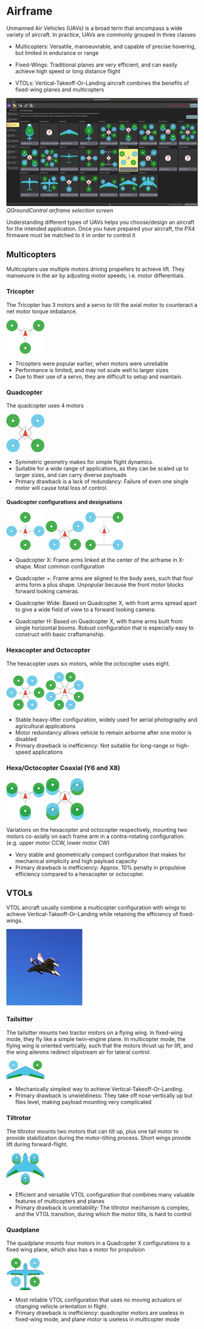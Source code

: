 # Airframe

Unmanned Air Vehicles (UAVs) is a broad term that encompass a wide variety of aircraft. In practice, UAVs are commonly grouped in three classes

* Multicopters: Versatile, manoeuvrable, and capable of precise hovering, but limited in endurance or range

* Fixed-Wings: Traditional planes are very efficient, and can easily achieve high speed or long distance flight

* VTOLs: Vertical-Takeoff-Or-Landing aircraft combines the benefits of fixed-wing planes and multicopters

![Airframe Screen](../img/airframes.png)
*QGroundControl airframe selection screen*

Understanding different types of UAVs helps you choose/design an aircraft for the intended application. Once you have prepared your aircraft, the PX4 firmware must be matched to it in order to control it

## Multicopters
Multicopters use multiple motors driving propellers to achieve lift. They manoeuvre in the air by adjusting motor speeds, i.e. motor differentials. 

### Tricopter
The Tricopter has 3 motors and a servo to tilt the axial motor to counteract a net motor torque imbalance.

<img src="../img/YMinus.svg" width="100">

* Tricopters were popular earlier, when motors were unreliable
* Performance is limited, and may not scale well to larger sizes
* Due to their use of a servo, they are difficult to setup and maintain.

### Quadcopter
The quadcopter uses 4 motors

<img src="../img/QuadRotorX.svg" width="100">

* Symmetric geometry makes for simple flight dynamics.
* Suitable for a wide range of applications, as they can be scaled up to larger sizes, and can carry diverse payloads
* Primary drawback is a lack of redundancy: Failure of even one single motor will cause total loss of control. 

#### Quadcopter configurations and designations
<img src="../img/QuadRotorPlus.svg" width="100">	<img src="../img/QuadRotorWide.svg" width="100">	<img src="../img/QuadRotorH.svg" width="100">

* Quadcopter X: Frame arms linked at the center of the airframe in X-shape. Most common configuration

* Quadcopter +: Frame arms are aligned to the body axes, such that four arms form a plus shape. Unpopular because the front motor blocks forward looking cameras. 

* Quadcopter Wide: Based on Quadcopter X, with front arms spread apart to give a wide field of view to a forward looking camera.

* Quadcopter H: Based on Quadcopter X, with frame arms built from single horizontal booms. Robust configuration that is especially easy to construct with basic craftsmanship.

### Hexacopter and Octocopter
The hexacopter uses six motors, while the octocopter uses eight.

<img src="../img/HexaRotorX.svg" width="100">	<img src="../img/OctoRotorX.svg" width="100">

* Stable heavy-lifter configuration, widely used for aerial photography and agricultural applications
* Motor redundancy allows vehicle to remain airborne after one motor is disabled
* Primary drawback is inefficiency: Not suitable for long-range or high-speed applications

### Hexa/Octocopter Coaxial (Y6 and X8)

<img src="../img/Y6B.svg" width="100">	<img src="../img/OctoRotorXCoaxial.svg" width="100">

Variations on the hexacopter and octocopter respectively, mounting two motors co-axially on each frame arm in a contra-rotating configuration. (e.g. upper motor CCW, lower motor CW)

* Very stable and geometrically compact configuration that makes for mechanical simplicity and high payload capacity
* Primary drawback is inefficiency: Approx. 10% penalty in propulsive efficiency compared to a hexacopter or octocopter.

## VTOLs
VTOL aircraft usually combine a multicopter configuration with wings to achieve Vertical-Takeoff-Or-Landing while retaining the efficiency of fixed-wings. 


<img src="../img/Tiltrotorflight.png" width="200">

### Tailsitter
The tailsitter mounts two tractor motors on a flying wing. In fixed-wing mode, they fly like a simple twin-engine plane. In multicopter mode, the flying wing is oriented vertically, such that the motors thrust up for lift, and the wing ailerons redirect slipstream air for lateral control. 

<img src="../img/VTOLDuoRotorTailSitter.svg" width="100">

* Mechanically simplest way to achieve Vertical-Takeoff-Or-Landing.
* Primary drawback is unwieldiness: They take off nose vertically up but flies level, making payload mounting very complicated

### Tiltrotor
The tiltrotor mounts two motors that can tilt up, plus one tail motor to provide stabilization during the motor-tilting process. Short wings provide lift during forward-flight.

<img src="../img/VTOLTiltRotor.svg" width="100">

* Efficient and versatile VTOL configuration that combines many valuable features of multicopters and planes
* Primary drawback is unreliability: The tiltrotor mechanism is complex, and the VTOL transition, during which the motor tilts, is hard to control

### Quadplane
The quadplane mounts four motors in a Quadcopter X configurations to a fixed wing plane, which also has a motor for propulsion

<img src="../img/VTOLPlane.svg" width="100">

* Most reliable VTOL configuration that uses no moving actuators or changing vehicle orientation in flight.
* Primary drawback is inefficiency: quadcopter motors are useless in fixed-wing mode, and plane motor is useless in multicopter mode